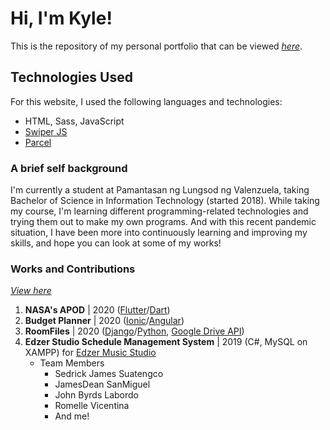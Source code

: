 # Hi, I'm Kyle!
This is the repository of my personal portfolio that can be viewed *[here](https://ckc-dev.ml/)*.

## Technologies Used
For this website, I used the following languages and technologies:
+ HTML, Sass, JavaScript
+ [Swiper JS](https://swiperjs.com/)
+ [Parcel](https://parceljs.org/)

### A brief self background
I'm currently a student at Pamantasan ng Lungsod ng Valenzuela, taking Bachelor of Science in Information Technology (started 2018). While taking my course, I'm learning different programming-related technologies and trying them out to make my own programs. And with this recent pandemic situation, I have been more into continuously learning and improving my skills, and hope you can look at some of my works!

### Works and Contributions
*[View here](https://ckc-dev.ml/works.html)*
1. __NASA's APOD__ | 2020 ([Flutter](https://flutter.dev/)/[Dart](https://dart.dev/))
2. __Budget Planner__ | 2020 ([Ionic](https://ionicframework.com/)/[Angular](https://angular.io/))
3. __RoomFiles__ | 2020 ([Django](https://www.djangoproject.com/)/[Python](https://www.python.org/), [Google Drive API](https://developers.google.com/drive/))  
4. __Edzer Studio Schedule Management System__ | 2019 (C#, MySQL on XAMPP) for [Edzer Music Studio](https://www.facebook.com/EDZERSTUDIO/)
   + Team Members
     + Sedrick James Suatengco
     + JamesDean SanMiguel
     + John Byrds Labordo
     + Romelle Vicentina
     + And me!
